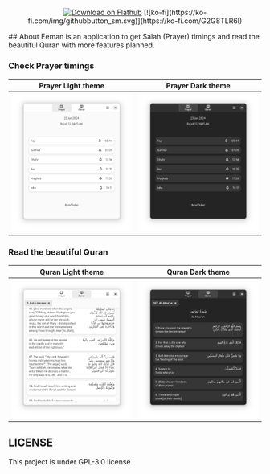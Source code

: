 <p align="center">
<a href="https://flathub.org/apps/sh.shuriken.Eeman"><img src="https://flathub.org/assets/badges/flathub-badge-en.svg" width="160" alt="Download on Flathub"></a>
[![ko-fi](https://ko-fi.com/img/githubbutton_sm.svg)](https://ko-fi.com/G2G8TLR6I)
</p>
## About
Eeman is an application to get Salah (Prayer) timings and read the beautiful Quran with more features planned.

### Check Prayer timings
Prayer Light theme             |  Prayer Dark theme
:-------------------------:|:-------------------------:
![Prayer Light theme](.screenshots/prayer_light_theme.png)  |  ![Prayer Dark theme](.screenshots/prayer_dark_theme.png)

### Read the beautiful Quran 
Quran Light theme             |  Quran Dark theme
:-------------------------:|:-------------------------:
![Quran Light theme](.screenshots/quran_light_theme.png)  |  ![Quran Dark theme](.screenshots/quran_dark_theme.png)

## LICENSE
This project is under GPL-3.0 license
